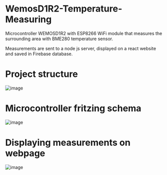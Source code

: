 # WemosD1R2-Temperature-Measuring

Microcontroller WEMOSD1R2 with ESP8266 WiFi module that measures the surrounding area with BME280 temperature sensor.

Measurements are sent to a node js server, displayed on a react website and saved in Firebase database.

# Project structure

![image](https://user-images.githubusercontent.com/83918157/215276298-228117ba-c6cb-4ed8-9887-87dacddb3f56.png)

# Microcontroller fritzing schema

![image](https://user-images.githubusercontent.com/83918157/215276311-ebb25e9f-52c2-43a8-8af4-4000cae3e940.png)

# Displaying measurements on webpage

![image](https://user-images.githubusercontent.com/83918157/215276351-26ff2b7d-f928-4a4b-b2f0-6f05d335bbe4.png)


